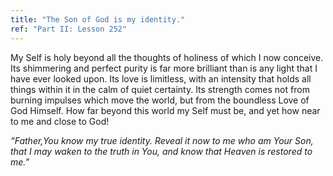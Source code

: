 ```yaml
---
title: "The Son of God is my identity."
ref: "Part II: Lesson 252"
---
```


My Self is holy beyond all the thoughts of holiness of which I now
conceive. Its shimmering and perfect purity is far more brilliant than
is any light that I have ever looked upon. Its love is limitless, with
an intensity that holds all things within it in the calm of quiet
certainty. Its strength comes not from burning impulses which move the
world, but from the boundless Love of God Himself. How far beyond this
world my Self must be, and yet how near to me and close to God!

*“Father,You know my true identity. Reveal it now to me who am Your Son,
that I may waken to the truth in You, and know that Heaven is restored
to me.”*


